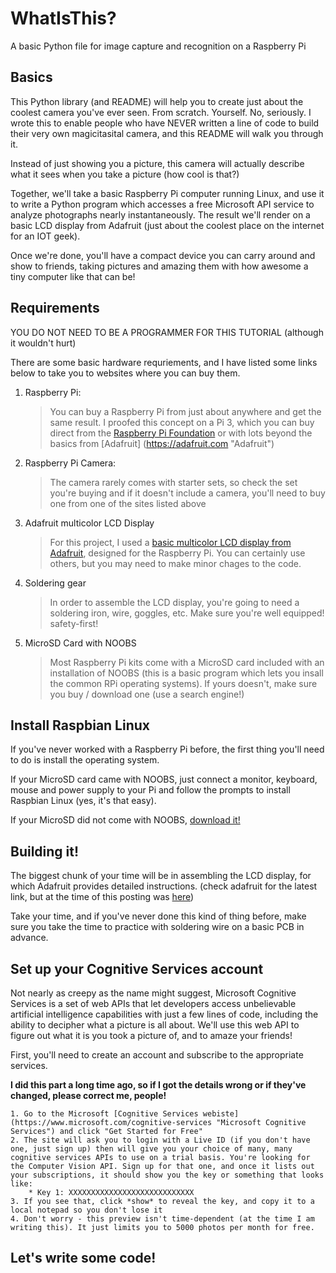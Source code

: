 # WhatIsThis?
A basic Python file for image capture and recognition on a Raspberry Pi

## Basics
This Python library (and README) will help you to create just about the coolest camera you've ever seen. From scratch. Yourself. No, seriously. 
I wrote this to enable people who have NEVER written a line of code to build their very own magicitasital camera, and this README will walk you through it.

Instead of just showing you a picture, this camera will actually describe what it sees when you take a picture (how cool is that?)

Together, we'll take a basic Raspberry Pi computer running Linux, and use it to write a Python program which accesses a free Microsoft API service to analyze photographs nearly instantaneously. The result we'll render on a basic LCD display from Adafruit (just about the coolest place on the internet for an IOT geek).

Once we're done, you'll have a compact device you can carry around and show to friends, taking pictures and amazing them with how awesome a tiny computer like that can be!

## Requirements
YOU DO NOT NEED TO BE A PROGRAMMER FOR THIS TUTORIAL (although it wouldn't hurt)

There are some basic hardware requriements, and I have listed some links below to take you to websites where you can buy them.

1. Raspberry Pi:

	> You can buy a Raspberry Pi from just about anywhere and get the same result. I proofed this concept on a Pi 3, which you can buy direct from the [Raspberry Pi Foundation](https://raspberrypi.org "Raspberry Pi Foundation") or with lots beyond the basics from [Adafruit] (https://adafruit.com "Adafruit")
2. Raspberry Pi Camera: 

	> The camera rarely comes with starter sets, so check the set you're buying and if it doesn't include a camera, you'll need to buy one from one of the sites listed above
3. Adafruit multicolor LCD Display
	
	> For this project, I used a [basic multicolor LCD display from Adafruit](https://www.adafruit.com/products/1110 "16x2 character lcd plus keypad from Adafruit"), designed for the Raspberry Pi. You can certainly use others, but you may need to make minor chages to the code.
4. Soldering gear
	
	> In order to assemble the LCD display, you're going to need a soldering iron, wire, goggles, etc. Make sure you're well equipped! safety-first!
5. MicroSD Card with NOOBS
	
	> Most Raspberry Pi kits come with a MicroSD card included with an installation of NOOBS (this is a basic program which lets you insall the common RPi operating systems). If yours doesn't, make sure you buy / download one (use a search engine!)

## Install Raspbian Linux
If you've never worked with a Raspberry Pi before, the first thing you'll need to do is install the operating system. 

If your MicroSD card came with NOOBS, just connect a monitor, keyboard, mouse and power supply to your Pi and follow the prompts to install Raspbian Linux (yes, it's that easy).

If your MicroSD did not come with NOOBS, [download it!](https://www.raspberrypi.org/downloads/noobs/ "Noobs Download")

## Building it!
The biggest chunk of your time will be in assembling the LCD display, for which Adafruit provides detailed instructions. (check adafruit for the latest link, but at the time of this posting was [here](https://learn.adafruit.com/adafruit-16x2-character-lcd-plus-keypad-for-raspberry-pi/assembly "16x2 Character lcd plud keypad from adafruit"))

Take your time, and if you've never done this kind of thing before, make sure you take the time to practice with soldering wire on a basic PCB in advance.

## Set up your Cognitive Services account
Not nearly as creepy as the name might suggest, Microsoft Cognitive Services is a set of web APIs that let developers access unbelievable artificial intelligence capabilities with just a few lines of code, including the ability to decipher what a picture is all about. We'll use this web API to figure out what it is you took a picture of, and to amaze your friends!

First, you'll need to create an account and subscribe to the appropriate services.

**I did this part a long time ago, so if I got the details wrong or if they've changed, please correct me, people!**

	1. Go to the Microsoft [Cognitive Services webiste](https://www.microsoft.com/cognitive-services "Microsoft Cognitive Services") and click "Get Started for Free"
	2. The site will ask you to login with a Live ID (if you don't have one, just sign up) then will give you your choice of many, many cognitive services APIs to use on a trial basis. You're looking for the Computer Vision API. Sign up for that one, and once it lists out your subscriptions, it should show you the key or something that looks like:
		* Key 1: XXXXXXXXXXXXXXXXXXXXXXXXXXXX
	3. If you see that, click *show* to reveal the key, and copy it to a local notepad so you don't lose it
	4. Don't worry - this preview isn't time-dependent (at the time I am writing this). It just limits you to 5000 photos per month for free.

## Let's write some code!
